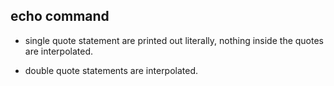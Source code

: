 echo command
---

- single quote statement are printed out literally, nothing inside the quotes are interpolated.

- double quote statements are interpolated.
